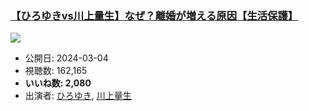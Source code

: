 ### [【ひろゆきvs川上量生】なぜ？離婚が増える原因【生活保護】](https://www.youtube.com/watch?v=p_ueXvOizys)
[![](https://img.youtube.com/vi/p_ueXvOizys/sddefault.jpg)](https://www.youtube.com/watch?v=p_ueXvOizys)
-   公開日: 2024-03-04
-   視聴数: 162,165
-   **いいね数: 2,080**
-   出演者: [ひろゆき](/rehacq_fan/people/ひろゆき "wikilink"), [川上量生](/rehacq_fan/people/川上量生 "wikilink")

